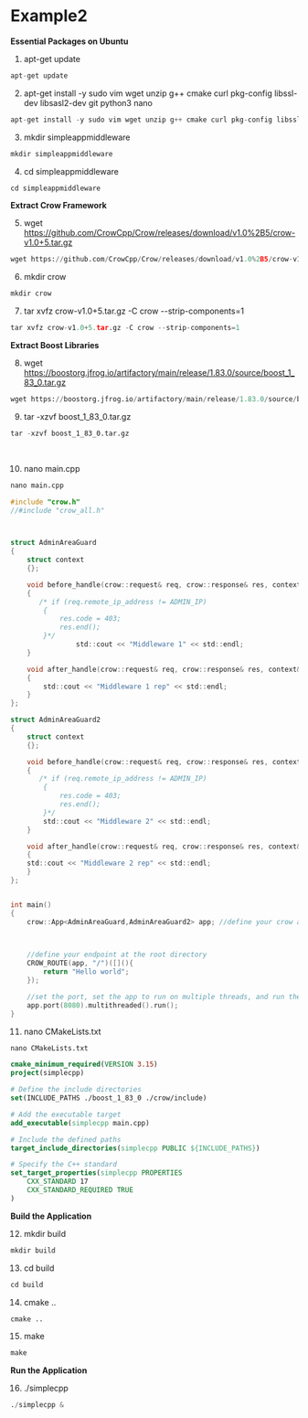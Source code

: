 # Example2

**Essential Packages on Ubuntu**

1. apt-get update

```python
apt-get update
```

2.  apt-get install -y sudo vim wget unzip g++ cmake curl pkg-config libssl-dev libsasl2-dev git python3 nano

```c
apt-get install -y sudo vim wget unzip g++ cmake curl pkg-config libssl-dev libsasl2-dev git python3 nano
```

3. mkdir simpleappmiddleware  

```python
mkdir simpleappmiddleware   
```

4. cd simpleappmiddleware 

```python
cd simpleappmiddleware
```

**Extract Crow Framework**

5.  wget https://github.com/CrowCpp/Crow/releases/download/v1.0%2B5/crow-v1.0+5.tar.gz

```python
wget https://github.com/CrowCpp/Crow/releases/download/v1.0%2B5/crow-v1.0+5.tar.gz
```

6.  mkdir crow

```python
mkdir crow
```

7.  tar xvfz crow-v1.0+5.tar.gz -C crow --strip-components=1

```python
tar xvfz crow-v1.0+5.tar.gz -C crow --strip-components=1
```

**Extract Boost Libraries**

8.  wget https://boostorg.jfrog.io/artifactory/main/release/1.83.0/source/boost_1_83_0.tar.gz

```python
wget https://boostorg.jfrog.io/artifactory/main/release/1.83.0/source/boost_1_83_0.tar.gz
```

9.  tar -xzvf boost_1_83_0.tar.gz

```python
tar -xzvf boost_1_83_0.tar.gz
```

<br>

10.  nano main.cpp

```python
nano main.cpp
```

```c
#include "crow.h"
//#include "crow_all.h"



struct AdminAreaGuard
{
    struct context
    {};

    void before_handle(crow::request& req, crow::response& res, context& ctx)
    {
       /* if (req.remote_ip_address != ADMIN_IP)
        {
            res.code = 403;
            res.end();
        }*/
                std::cout << "Middleware 1" << std::endl;
    }

    void after_handle(crow::request& req, crow::response& res, context& ctx)
    {
        std::cout << "Middleware 1 rep" << std::endl;
    }
};

struct AdminAreaGuard2
{
    struct context
    {};

    void before_handle(crow::request& req, crow::response& res, context& ctx)
    {
       /* if (req.remote_ip_address != ADMIN_IP)
        {
            res.code = 403;
            res.end();
        }*/
		std::cout << "Middleware 2" << std::endl;
    }

    void after_handle(crow::request& req, crow::response& res, context& ctx)
    {
	std::cout << "Middleware 2 rep" << std::endl;
    }
};


int main()
{
    crow::App<AdminAreaGuard,AdminAreaGuard2> app; //define your crow application

   

    //define your endpoint at the root directory
    CROW_ROUTE(app, "/")([](){
        return "Hello world";
    });

    //set the port, set the app to run on multiple threads, and run the app
    app.port(8080).multithreaded().run();
}
```

11.  nano CMakeLists.txt

```python
nano CMakeLists.txt
```

```cmake
cmake_minimum_required(VERSION 3.15)
project(simplecpp)

# Define the include directories
set(INCLUDE_PATHS ./boost_1_83_0 ./crow/include)

# Add the executable target
add_executable(simplecpp main.cpp)

# Include the defined paths
target_include_directories(simplecpp PUBLIC ${INCLUDE_PATHS})

# Specify the C++ standard
set_target_properties(simplecpp PROPERTIES
    CXX_STANDARD 17
    CXX_STANDARD_REQUIRED TRUE
)
```

**Build the Application**

12.  mkdir build

```python
mkdir build
```

13.  cd build

```python
cd build
```

14.  cmake ..

```python
cmake ..
```

15.  make

```python
make
```

**Run the Application**

16.  ./simplecpp

```python
./simplecpp &
```